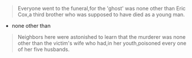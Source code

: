 >Everyone went to the funeral,for the 'ghost' was none other than Eric Cox,a third brother who was supposed to have died as a young man.

* none other than

>Neighbors here were astonished to learn that the murderer was none other than the victim's wife who had,in her youth,poisoned every one of her five husbands.

 